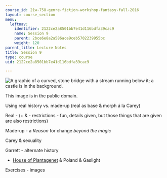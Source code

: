 ```yaml
---
course_id: 21w-758-genre-fiction-workshop-fantasy-fall-2016
layout: course_section
menu:
  leftnav:
    identifier: 2122ce2a8501bb7e41d116bdfa39cac9
    name: Session 9
    parent: 2bce6e8a2a586ace9ceb5702239955bc
    weight: 120
parent_title: Lecture Notes
title: Session 9
type: course
uid: 2122ce2a8501bb7e41d116bdfa39cac9

---
```


![A graphic of a curved, stone bridge with a stream running below it; a castle is in the background.](/coursemedia/21w-758-genre-fiction-workshop-fantasy-fall-2016/bf32ec5bd2f4909f212dc60bfb5ff5fb_21W-758f16castle.jpg)  

This image is in the public domain.

Using real history vs. made-up (real as base & morph á la Carey)

Real - (+ & - restrictions - fun, details given, but those things that are given are also restrictions)

Made-up - a _Reason_ for change _beyond the magic_

Carey & sexuality

Garrett - alternate history

*   [House of Plantagenet](https://en.wikipedia.org/wiki/House_of_Plantagenet) & Poland & Gaslight

Exercises - images